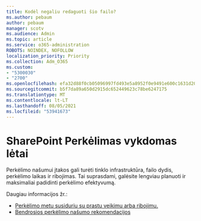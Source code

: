 ```yaml
---
title: Kodėl negaliu redaguoti šio failo?
ms.author: pebaum
author: pebaum
manager: scotv
ms.audience: Admin
ms.topic: article
ms.service: o365-administration
ROBOTS: NOINDEX, NOFOLLOW
localization_priority: Priority
ms.collection: Adm_O365
ms.custom:
- "5300030"
- "2700"
ms.openlocfilehash: efa32d88f0cb05096997fd493e5a8952f0e9491e600c1631d206c304f0f39f0e
ms.sourcegitcommit: b5f7da89a650d2915dc652449623c78be6247175
ms.translationtype: MT
ms.contentlocale: lt-LT
ms.lasthandoff: 08/05/2021
ms.locfileid: "53941673"
---
```

# <a name="sharepoint-migration-is-running-slowly"></a>SharePoint Perkėlimas vykdomas lėtai

Perkėlimo našumui įtakos gali turėti tinklo infrastruktūra, failo dydis, perkėlimo laikas ir ribojimas. Tai suprasdami, galėsite lengviau planuoti ir maksimaliai padidinti perkėlimo efektyvumą.

Daugiau informacijos žr.:

- [Perkėlimo metu susiduriu su prastu veikimu arba ribojimu.](https://docs.microsoft.com/sharepointmigration/sharepoint-online-and-onedrive-migration-speed#faq-and-troubleshooting)
- [Bendrosios perkėlimo našumo rekomendacijos](https://docs.microsoft.com/sharepointmigration/sharepoint-online-and-onedrive-migration-speed)

